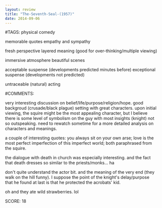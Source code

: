 ```yaml
---
layout: review
title: "The-Seventh-Seal-(1957)"
date: 2014-09-06
---
```


#TAGS:
physical comedy

memorable quotes
empathy and sympathy

fresh perspective
layered meaning (good for over-thinking/multiple viewing)

immersive atmosphere
beautiful scenes

acceptable suspense (developments predicted minutes before)
exceptional suspense (developments not predicted)

untraceable (natural) acting

#COMMENTS:

very interesting discussion on belief/life/purpose/religion/hope. good backgroud (crusade/black plague) setting with great characters. upon initial viewing, the squire might be the most appealing character, but I believe there is some level of symbolism on the guy with most insights (knight) not so outspeaking. need to rewatch sometime for a more detailed analysis on characters and meanings.

a couple of interesting quotes: you always sit on your own arse; love is the most perfect imperfection of this imperfect world; both paraphrased from the squire.

the dialogue with death in church was especially interesting. and the fact that death dresses so similar to the priests/monks... ha

don't quite understand the actor bit. and the meaning of the very end (they walk on the hill funny). I suppose the point of the knight's delay/purpose that he found at last is that he protected the acrobats' kid.

oh and they ate wild strawberries. lol





SCORE:
18

